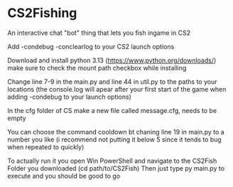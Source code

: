 # CS2Fishing
An interactive chat "bot" thing that lets you fish ingame in CS2

Add -condebug -conclearlog to your CS2 launch options

Download and install python 3.13 (https://www.python.org/downloads/) make sure to check the mount path checkbox while installing 

Change line 7-9 in the main.py and line 44 in util.py to the paths to your locations (the console.log will apear after your first start of the game when adding -condebug to your launch options)

In the cfg folder of CS make a new file called message.cfg, needs to be empty 

You can choose the command cooldown bt chaning line 19 in main.py to a number you like (i recommend not putting it below 5 since it tends to bug when repeated to quickly)

To actually run it you open Win PowerShell and navigate to the CS2Fish Folder you downloaded (cd path/to/CS2Fish)
Then just type py main.py to execute and you should be good to go
